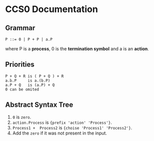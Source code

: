 # CCS0 Documentation

## Grammar
    
    P ::= 0 | P + P | a.P

where P is a **process**, 0 is the **termination symbol** and a is an **action**.
## Priorities
    
    P + Q + R is ( P + Q ) + R
    a.b.P     is a.(b.P)
    a.P + Q   is (a.P) + Q
    0 can be omited

## Abstract Syntax Tree
1. `0` is `zero`.
1. `action.Process` is `{prefix 'action' 'Process'}`.
1. `Process1 +  Process2` is `{choise 'Process1' 'Process2'}`.
1. Add the `zero` if it was not present in the input.

